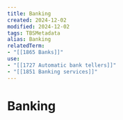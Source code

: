 ```yaml
---
title: Banking
created: 2024-12-02
modified: 2024-12-02
tags: TBSMetadata
alias: Banking
relatedTerm:
- "[[1865 Banks]]"
use:
- "[[1727 Automatic bank tellers]]"
- "[[1851 Banking services]]"
---
```

# Banking

